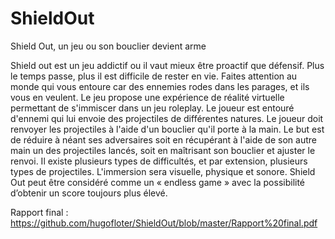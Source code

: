 # ShieldOut
Shield Out, un jeu ou son bouclier devient arme 
 
Shield out est un jeu addictif ou il vaut mieux être proactif que défensif. Plus le temps passe, plus il est difficile de rester en vie. Faites attention au monde qui vous entoure car des ennemies rodes dans les parages, et ils vous en veulent. 
Le jeu propose une expérience de réalité virtuelle permettant de s'immiscer dans un jeu roleplay. Le joueur est entouré d'ennemi qui lui envoie des projectiles de différentes natures. Le joueur doit renvoyer les projectiles à l'aide d'un bouclier qu'il porte à la main. Le but est de réduire à néant ses adversaires soit en récupérant à l'aide de son autre main un des projectiles lancés, soit en maîtrisant son bouclier et ajuster le renvoi. Il existe plusieurs types de difficultés, et par extension, plusieurs types de projectiles. L'immersion sera visuelle, physique et sonore. Shield Out peut être considéré comme un « endless game » avec la possibilité d’obtenir un score toujours plus élevé.  

Rapport final :
https://github.com/hugofloter/ShieldOut/blob/master/Rapport%20final.pdf

